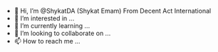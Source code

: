 - 👋 Hi, I’m @ShykatDA (Shykat Emam) From Decent Act International
- 👀 I’m interested in ...
- 🌱 I’m currently learning ...
- 💞️ I’m looking to collaborate on ...
- 📫 How to reach me ...

<!---
ShykatDA/ShykatDA is a ✨ special ✨ repository because its `README.md` (this file) appears on your GitHub profile.
You can click the Preview link to take a look at your changes.
--->
